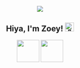 <p align="center">
  <img src="https://github.com/MsZoezo/MsZoezo/raw/main/images/banner.png">
</p>

<h2 align="center">Hiya, I'm Zoey! <img src="https://fonts.gstatic.com/s/e/notoemoji/latest/1f44b_1f3fb/512.gif" alt="👋" width="24" height="24"></h2>

<p align="center">
 <a href="https://zoezo.dev/" alt="Zoey's portfolio" target="_blank"><img src="https://github.com/MsZoezo/MsZoezo/raw/main/images/portfollio.png" height="60" /></a>
 <a href="https://zoezo.dev/blog" alt="Zoey's blog" target="_blank"><img src="https://github.com/MsZoezo/MsZoezo/raw/main/images/blog.png" height="60" /></a>
</p>
